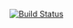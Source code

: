 [![Build Status](https://travis-ci.org/avoronkin/steps.svg?branch=master)](https://travis-ci.org/avoronkin/steps)
